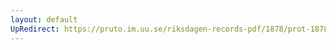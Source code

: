 ```yaml
---
layout: default
UpRedirect: https://pruto.im.uu.se/riksdagen-records-pdf/1878/prot-1878--ak--036/prot-1878--ak--036_010.pdf
---
```

